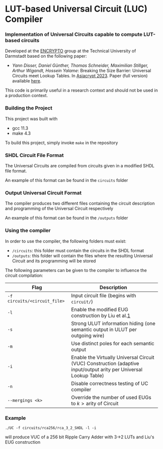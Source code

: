 # LUT-based Universal Circuit (LUC) Compiler

### Implementation of Universal Circuits capable to compute LUT-based circuits

Developed at the [ENCRYPTO](http://www.encrypto.de) group at the Technical University of Darmstadt based on the following paper:
* *Yann Disser, Daniel Günther, Thomas Schneider, Maximilian Stillger, Arthur Wigandt, Hossein Yalame*: Breaking the Size Barrier: Universal Circuits meet Lookup Tables. In [Asiacrypt 2023](https://asiacrypt.iacr.org/2023/). Paper (full version) available [here](https://ia.cr/2022/1652).

This code is primarily useful in a research context and should not be used in a production context.

### Building the Project

This project was built with

- gcc 11.3
- make 4.3

To build this project, simply invoke
`make`
in the repository

### SHDL Circuit File Format

The Universal Circuits are compiled from circuits given in a modified SHDL file format.

An example of this format can be found in the `circuits` folder

### Output Universal Circuit Format

The compiler produces two different files containing the circuit description and programming of the Universal Circuit respectively

An example of this format can be found in the `/outputs` folder

### Using the compiler

In order to use the compiler, the following folders must exist:

- `/circuits`: this folder must contain the circuits in the SHDL format
- `/outputs`: this folder will contain the files where the resulting Universal Circuit and its programming will be stored

The following parameters can be given to the compiler to influence the circuit compilation:

| Flag                         | Description                                                                                                 |
|------------------------------|-------------------------------------------------------------------------------------------------------------|
| `-f circuits/<circuit_file>` | Input circuit file (begins with `circuit/`)                                                                 |
| `-l`                         | Enable the modified EUG construction by Liu et al.[1]                                                       |
| `-s`                         | Strong ULUT information hiding (one semantic output in ULUT per outgoing wire)                              |
| `-m`                         | Use distinct poles for each semantic output                                                                 |
| `-i`                         | Enable the Virtually Universal Circuit (VUC) Construction  (adaptive input/output arity per Universal Lookup Table) |
| `-n`                         | Disable correctness testing of UC compiler                                                                 |
| `--mergings <k>`             | Override the number of used EUGs to $k > \text{arity of Circuit}$                                           |

### Example

```
./UC -f circuits/rca256/rca_3_2_SHDL -l -i
```

will produce VUC of a 256 bit Ripple Carry Adder with 3->2 LUTs and Liu's EUG construction


[1]: https://eprint.iacr.org/2020/161
